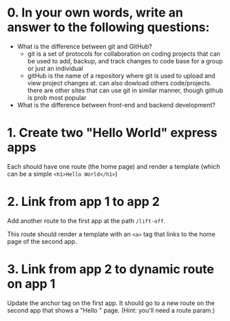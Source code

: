 # 0. In your own words, write an answer to the following questions:

- What is the difference between git and GitHub?
    - git is a set of protocols for collaboration on coding projects that can be used to add, backup, and track changes to code base for a group or just an individual
    - gitHub is the name of a repository where git is used to upload and view project changes at. can also dowload others code/projects. there are other sites that can use git in similar manner, though github is prob most popular
- What is the difference between front-end and backend development?

# 1. Create two "Hello World" express apps

Each should have one route (the home page) and render a template (which can be a simple `<h1>Hello World</h1>`)

# 2. Link from app 1 to app 2

Add another route to the first app at the path `/lift-off`.

This route should render a template with an `<a>` tag that links to the home page of the second app.

# 3. Link from app 2 to dynamic route on app 1

Update the anchor tag on the first app.
It should go to a new route on the second app that shows a "Hello <name>" page.
(Hint: you'll need a route param.)

